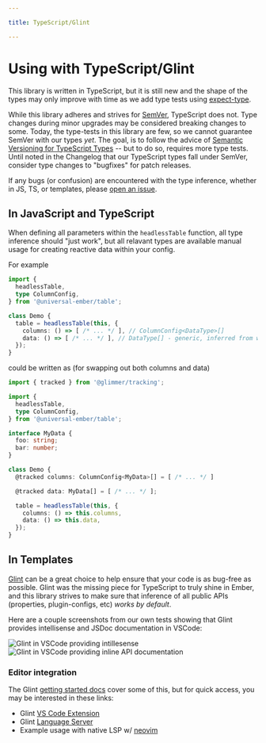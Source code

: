 ```yaml
---

title: TypeScript/Glint

---
```

# Using with TypeScript/Glint

This library is written in TypeScript, but it is still new and the shape of the types may only improve with time as we add type tests using [expect-type][gh-expect-type].

While this library adheres and strives for [SemVer][docs-semver], TypeScript does not.
Type changes during minor upgrades may be considered breaking changes to some.
Today, the type-tests in this library are few, so we cannot guarantee SemVer with our types _yet_.
The goal, is to follow the advice of [Semantic Versioning for TypeScript Types][rfc-730] -- but to do so,
requires more type tests. Until noted in the Changelog that our TypeScript types fall under SemVer,
consider type changes to "bugfixes" for patch releases.

If any bugs (or confusion) are encountered with the type inference, whether in JS, TS, or templates, please [open an issue][self-issue].

[rfc-730]: https://github.com/emberjs/rfcs/pull/730
[gh-expect-type]: https://github.com/mmkal/expect-type
[docs-semver]: https://semver.org/
[docs-glint]: https://typed-ember.gitbook.io/glint/
[self-issue]: https://github.com/CrowdStrike/@universal-ember/table/issues

## In JavaScript and TypeScript

When defining all parameters within the `headlessTable` function, all type inference should "just work",
but all relavant types are available manual usage for creating reactive data within your config.

For example

```ts
import {
  headlessTable,
  type ColumnConfig,
} from '@universal-ember/table';

class Demo {
  table = headlessTable(this, {
    columns: () => [ /* ... */ ], // ColumnConfig<DataType>[]
    data: () => [ /* ... */ ], // DataType[] - generic, inferred from whatever is passed here
  });
}
```
could be written as (for swapping out both columns and data)

```ts
import { tracked } from '@glimmer/tracking';

import {
  headlessTable,
  type ColumnConfig,
} from '@universal-ember/table';

interface MyData {
  foo: string;
  bar: number;
}

class Demo {
  @tracked columns: ColumnConfig<MyData>[] = [ /* ... */ ]

  @tracked data: MyData[] = [ /* ... */ ];

  table = headlessTable(this, {
    columns: () => this.columns,
    data: () => this.data,
  });
}
```


## In Templates

[Glint][docs-glint] can be a great choice to help ensure that your code is as bug-free as possible.
Glint was the missing piece for TypeScript to truly shine in Ember, and this library strives to make sure that
inference of all public APIs (properties, plugin-configs, etc) _works by default_.

Here are a couple screenshots from our own tests showing that Glint provides intellisense and JSDoc documentation in VSCode:

![Glint in VSCode providing intillesense](/glint-example-intellisense.png)
![Glint in VSCode providing inline API documentation](/glint-example-jsdoc.png)

### Editor integration

The Glint [getting started docs][docs-glint-start] cover some of this, but for quick access, you may be interested in these links:

- Glint [VS Code Extension][glint-ext-vscode]
- Glint [Language Server][glint-ls]
- Example usage with native LSP w/ [neovim][example-neovim-lsp]


[example-neovim-lsp]: https://github.com/NullVoxPopuli/dotfiles/blob/0df85d633f978cf67c7df9d36d21ce6820d4b419/home/.config/nvim/lua/plugin-config/lsp.lua#L25
[glint-ls]: https://typed-ember.gitbook.io/glint/getting-started
[glint-ext-vscode]: https://marketplace.visualstudio.com/items?itemName=typed-ember.glint-vscode
[docs-glint-start]: https://typed-ember.gitbook.io/glint/getting-started
